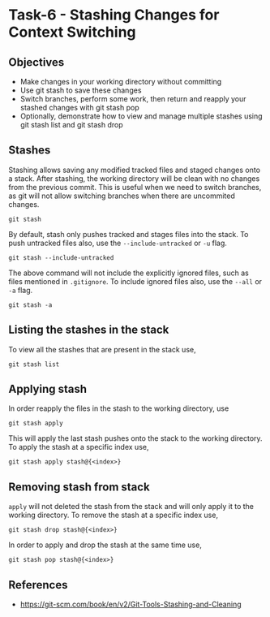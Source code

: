 # Task-6 - Stashing Changes for Context Switching

## Objectives
- Make changes in your working directory without committing
- Use git stash to save these changes
- Switch branches, perform some work, then return and reapply your stashed changes with git stash pop
- Optionally, demonstrate how to view and manage multiple stashes using git stash list and git stash drop

## Stashes
Stashing allows saving any modified tracked files and staged changes onto a stack. After stashing, the working directory will be clean with no changes from the previous commit. This is useful when we need to switch branches, as git will not allow switching branches when there are uncommited changes.

```
git stash
```

By default, stash only pushes tracked and stages files into the stack. To push untracked files also, use the `--include-untracked` or `-u` flag.
```
git stash --include-untracked
```

The above command will not include the explicitly ignored files, such as files mentioned in `.gitignore`. To include ignored files also, use the `--all` or `-a` flag.
```
git stash -a
```

## Listing the stashes in the stack
To view all the stashes that are present in the stack use,
```
git stash list
```

## Applying stash
In order reapply the files in the stash to the working directory, use
```
git stash apply
```

This will apply the last stash pushes onto the stack to the working directory. To apply the stash at a specific index use,
```
git stash apply stash@{<index>}
```

## Removing stash from stack
`apply` will not deleted the stash from the stack and will only apply it to the working directory. To remove the stash at a specific index use,
```
git stash drop stash@{<index>}
```

In order to apply and drop the stash at the same time use,
```
git stash pop stash@{<index>}
```

## References
- https://git-scm.com/book/en/v2/Git-Tools-Stashing-and-Cleaning